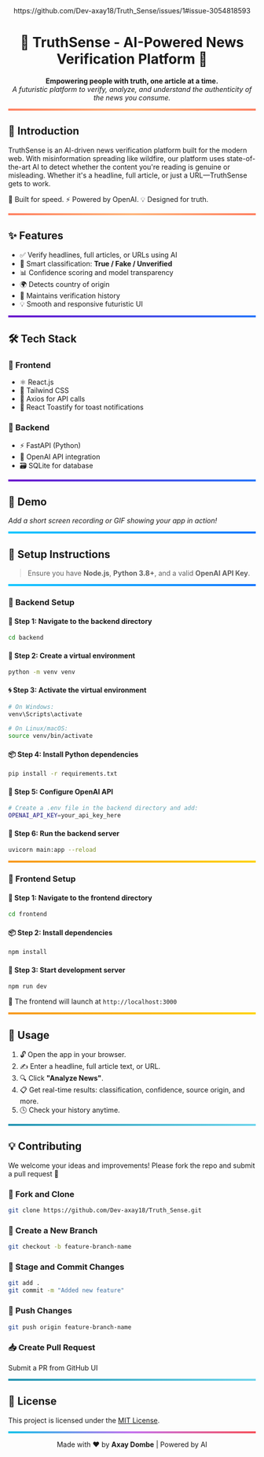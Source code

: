 <div align="center">
 https://github.com/Dev-axay18/Truth_Sense/issues/1#issue-3054818593
</div>

<h1 align="center">🧠 TruthSense - AI-Powered News Verification Platform 🧠</h1>

<p align="center">
  <strong>Empowering people with truth, one article at a time.</strong><br>
  <em>A futuristic platform to verify, analyze, and understand the authenticity of the news you consume.</em>
</p>

<hr style="border: none; height: 4px; background: linear-gradient(90deg, #ff7e5f, #feb47b, #ff7e5f);">

## 📖 Introduction

TruthSense is an AI-driven news verification platform built for the modern web. With misinformation spreading like wildfire, our platform uses state-of-the-art AI to detect whether the content you're reading is genuine or misleading. Whether it's a headline, full article, or just a URL—TruthSense gets to work.

🚀 Built for speed. ⚡ Powered by OpenAI. 💡 Designed for truth.

<hr style="border: none; height: 4px; background: linear-gradient(90deg, #ff7e5f, #feb47b, #ff7e5f);">

## ✨ Features

* ✅ Verify headlines, full articles, or URLs using AI
* 🤖 Smart classification: **True / Fake / Unverified**
* 📊 Confidence scoring and model transparency
* 🌍 Detects country of origin
* 🧾 Maintains verification history
* 💡 Smooth and responsive futuristic UI

<hr style="border: none; height: 4px; background: linear-gradient(90deg, #6a11cb, #2575fc);">

## 🛠️ Tech Stack

### 🔹 Frontend

* ⚛️ React.js
* 💨 Tailwind CSS
* 🔗 Axios for API calls
* 🔔 React Toastify for toast notifications

### 🔹 Backend

* ⚡ FastAPI (Python)
* 🤯 OpenAI API integration
* 🗃️ SQLite for database

<hr style="border: none; height: 4px; background: linear-gradient(90deg, #6a11cb, #2575fc);">

## 🧪 Demo

*Add a short screen recording or GIF showing your app in action!*

<hr style="border: none; height: 4px; background: linear-gradient(90deg, #00c6ff, #0072ff);">

## 🧰 Setup Instructions

> Ensure you have **Node.js**, **Python 3.8+**, and a valid **OpenAI API Key**.

<hr style="border: none; height: 4px; background: linear-gradient(90deg, #00c6ff, #0072ff);">

### 🔧 Backend Setup

#### 📁 Step 1: Navigate to the backend directory

```bash
cd backend
```

#### 🧪 Step 2: Create a virtual environment

```bash
python -m venv venv
```

#### 🌀 Step 3: Activate the virtual environment

```bash
# On Windows:
venv\Scripts\activate

# On Linux/macOS:
source venv/bin/activate
```

#### 📦 Step 4: Install Python dependencies

```bash
pip install -r requirements.txt
```

#### 🔐 Step 5: Configure OpenAI API

```bash
# Create a .env file in the backend directory and add:
OPENAI_API_KEY=your_api_key_here
```

#### 🚀 Step 6: Run the backend server

```bash
uvicorn main:app --reload
```

<hr style="border: none; height: 4px; background: linear-gradient(90deg, #f7971e, #ffd200);">

### 🎨 Frontend Setup

#### 📁 Step 1: Navigate to the frontend directory

```bash
cd frontend
```

#### 📦 Step 2: Install dependencies

```bash
npm install
```

#### 🚀 Step 3: Start development server

```bash
npm run dev
```

🔗 The frontend will launch at `http://localhost:3000`

<hr style="border: none; height: 4px; background: linear-gradient(90deg, #f7971e, #ffd200);">

## 🚀 Usage

1. 🔓 Open the app in your browser.
2. ✍️ Enter a headline, full article text, or URL.
3. 🔍 Click **"Analyze News"**.
4. 📋 Get real-time results: classification, confidence, source origin, and more.
5. 🕓 Check your history anytime.

<hr style="border: none; height: 4px; background: linear-gradient(90deg, #2193b0, #6dd5ed);">

## 💡 Contributing

We welcome your ideas and improvements! Please fork the repo and submit a pull request 🚀

### 🔁 Fork and Clone

```bash
git clone https://github.com/Dev-axay18/Truth_Sense.git
```

### 🌿 Create a New Branch

```bash
git checkout -b feature-branch-name
```

### 💾 Stage and Commit Changes

```bash
git add .
git commit -m "Added new feature"
```

### 🚀 Push Changes

```bash
git push origin feature-branch-name
```

### 📥 Create Pull Request

Submit a PR from GitHub UI

<hr style="border: none; height: 4px; background: linear-gradient(90deg, #2193b0, #6dd5ed);">

## 📜 License

This project is licensed under the [MIT License](LICENSE).

<hr style="border: none; height: 4px; background: linear-gradient(90deg, #12c2e9, #c471ed, #f64f59);">

<p align="center">
  Made with ❤️ by <strong>Axay Dombe</strong> | Powered by AI
</p>
